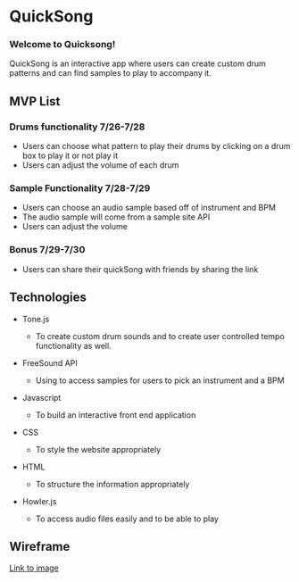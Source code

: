 # QuickSong

### Welcome to Quicksong!
QuickSong is an interactive app where users can create custom drum patterns and can find samples to play to accompany it.

## MVP List

### Drums functionality 7/26-7/28
  * Users can choose what pattern to play their drums by clicking on a drum box to play it or not play it
  * Users can adjust the volume of each drum

### Sample Functionality 7/28-7/29
  * Users can choose an audio sample based off of instrument and BPM
  * The audio sample will come from a sample site API
  * Users can adjust the volume 

### Bonus 7/29-7/30
  * Users can share their quickSong with friends by sharing the link
 
## Technologies
  * Tone.js
    *  To create custom drum sounds and to create user controlled tempo functionality as well. 

  * FreeSound API
    * Using to access samples for users to pick an instrument and a BPM

  * Javascript
    * To build an interactive front end application
    
  * CSS 
    * To style the website appropriately 


  * HTML
    * To structure the information appropriately


  * Howler.js
    *  To access audio files easily and to be able to play 

## Wireframe

[Link to image](https://imgur.com/a/qkQmEyi)



